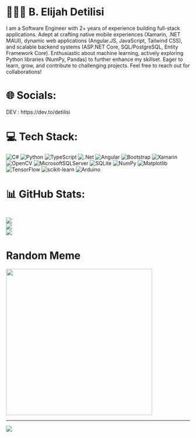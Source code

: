 <h1 align="left" >🧑🏽‍💻 B. Elijah Detilisi</h1>
<p>
I am a Software Engineer with 2+ years of experience building full-stack applications. Adept at crafting native mobile experiences (Xamarin, .NET MAUI), dynamic web applications (Angular.JS, JavaScript, Tailwind CSS), and scalable backend systems (ASP.NET Core, SQL/PostgreSQL, Entity Framework Core). Enthusiastic about machine learning, actively exploring Python libraries (NumPy, Pandas) to further enhance my skillset. Eager to learn, grow, and contribute to challenging projects. Feel free to reach out for collaborations!
</p>

<h1 align="left" >🌐 Socials:</h1>
<p>
DEV : https://dev.to/detilisi  
</p>

# 💻 Tech Stack:
![C#](https://img.shields.io/badge/c%23-%23239120.svg?style=for-the-badge&logo=csharp&logoColor=white) 
![Python](https://img.shields.io/badge/python-3670A0?style=for-the-badge&logo=python&logoColor=ffdd54) 
![TypeScript](https://img.shields.io/badge/typescript-%23007ACC.svg?style=for-the-badge&logo=typescript&logoColor=white) 
![.Net](https://img.shields.io/badge/.NET-5C2D91?style=for-the-badge&logo=.net&logoColor=white) 
![Angular](https://img.shields.io/badge/angular-%23DD0031.svg?style=for-the-badge&logo=angular&logoColor=white) 
![Bootstrap](https://img.shields.io/badge/bootstrap-%238511FA.svg?style=for-the-badge&logo=bootstrap&logoColor=white) 
![Xamarin](https://img.shields.io/badge/Xamarin-3199DC?style=for-the-badge&logo=xamarin&logoColor=white) 
![OpenCV](https://img.shields.io/badge/opencv-%23white.svg?style=for-the-badge&logo=opencv&logoColor=white) 
![MicrosoftSQLServer](https://img.shields.io/badge/Microsoft%20SQL%20Server-CC2927?style=for-the-badge&logo=microsoft%20sql%20server&logoColor=white) 
![SQLite](https://img.shields.io/badge/sqlite-%2307405e.svg?style=for-the-badge&logo=sqlite&logoColor=white) 
![NumPy](https://img.shields.io/badge/numpy-%23013243.svg?style=for-the-badge&logo=numpy&logoColor=white) 
![Matplotlib](https://img.shields.io/badge/Matplotlib-%23ffffff.svg?style=for-the-badge&logo=Matplotlib&logoColor=black) 
![TensorFlow](https://img.shields.io/badge/TensorFlow-%23FF6F00.svg?style=for-the-badge&logo=TensorFlow&logoColor=white) 
![scikit-learn](https://img.shields.io/badge/scikit--learn-%23F7931E.svg?style=for-the-badge&logo=scikit-learn&logoColor=white) 
![Arduino](https://img.shields.io/badge/-Arduino-00979D?style=for-the-badge&logo=Arduino&logoColor=white)

# 📊 GitHub Stats:
<br/>![](https://github-readme-stats.vercel.app/api?username=Detilisi&theme=dark&hide_border=false&include_all_commits=false&count_private=false)<br/>
![](https://github-readme-streak-stats.herokuapp.com/?user=Detilisi&theme=dark&hide_border=false)<br/>
![](https://github-readme-stats.vercel.app/api/top-langs/?username=Detilisi&theme=dark&hide_border=false&include_all_commits=false&count_private=false&layout=compact)<br/>

# Random Meme 
<img src='https://randommeme-five.vercel.app/' style="height: 400px;"/>

---
[![](https://visitcount.itsvg.in/api?id=Detilisi&icon=0&color=0)](https://visitcount.itsvg.in)

<!-- Proudly created with GPRM ( https://gprm.itsvg.in ) -->
